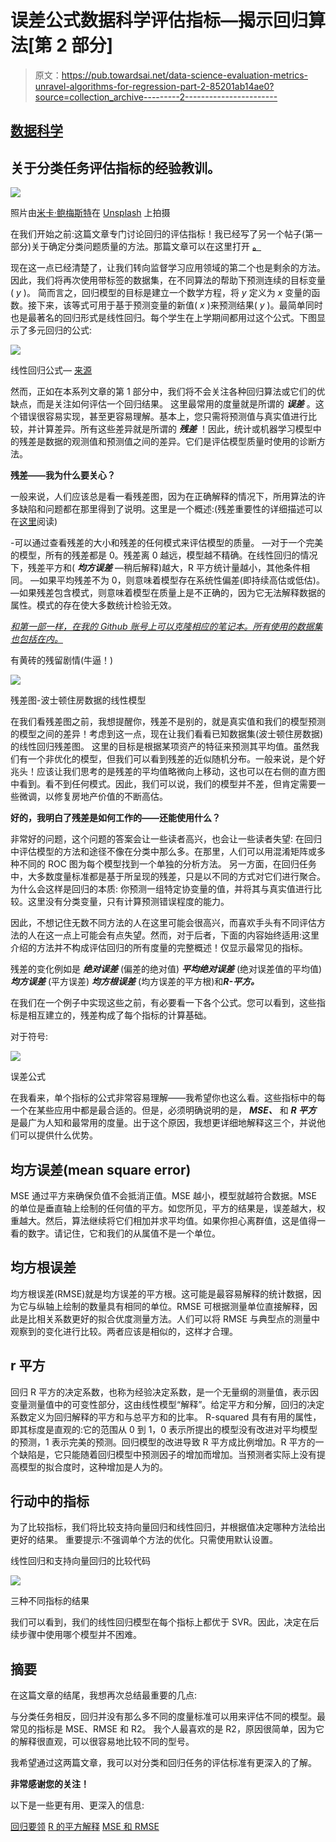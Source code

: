 # 误差公式数据科学评估指标—揭示回归算法[第 2 部分]

> 原文：<https://pub.towardsai.net/data-science-evaluation-metrics-unravel-algorithms-for-regression-part-2-85201ab14ae0?source=collection_archive---------2----------------------->

## [数据科学](https://towardsai.net/p/category/data-science)

## 关于分类任务评估指标的经验教训。

![](img/b3dc1186e304399b86f96377040bf0f2.png)

照片由[米卡·鲍梅斯特](https://unsplash.com/@mbaumi?utm_source=medium&utm_medium=referral)在 [Unsplash](https://unsplash.com?utm_source=medium&utm_medium=referral) 上拍摄

在我们开始之前:这篇文章专门讨论回归的评估指标！我已经写了另一个帖子(第一部分)关于确定分类问题质量的方法。那篇文章可以在这里打开 [**。**](https://medium.com/towards-artificial-intelligence/data-science-evaluation-metrics-unravel-algorithms-267c55f09fa2)

现在这一点已经清楚了，让我们转向监督学习应用领域的第二个也是剩余的方法。因此，我们将再次使用带标签的数据集，在不同算法的帮助下预测连续的目标变量( *y* )。
简而言之，回归模型的目标是建立一个数学方程，将 *y* 定义为 *x* 变量的函数。接下来，该等式可用于基于预测变量的新值( *x* )来预测结果( *y* )。最简单同时也是最著名的回归形式是线性回归。每个学生在上学期间都用过这个公式。下图显示了多元回归的公式:

![](img/2ac2cded2ec33b73f5be627239b04865.png)

线性回归公式— [来源](https://towardsdatascience.com/multiple-linear-regression-for-manufacturing-analysis-c057d4af718b)

然而，正如在本系列文章的第 1 部分中，我们将不会关注各种回归算法或它们的优缺点，而是关注如何评估一个回归结果。
这里最常用的度量就是所谓的 ***误差*** 。这个错误很容易实现，甚至更容易理解。基本上，您只需将预测值与真实值进行比较，并计算差异。所有这些差异就是所谓的 ***残差*** ！因此，统计或机器学习模型中的残差是数据的观测值和预测值之间的差异。它们是评估模型质量时使用的诊断方法。

**残差——我为什么要关心？**

一般来说，人们应该总是看一看残差图，因为在正确解释的情况下，所用算法的许多缺陷和问题都在那里得到了说明。这里是一个概述:(残差重要性的详细描述可以在[这里](https://www.displayr.com/learn-what-are-residuals/)阅读)

-可以通过查看残差的大小和残差的任何模式来评估模型的质量。
—对于一个完美的模型，所有的残差都是 0。残差离 0 越远，模型越不精确。在线性回归的情况下，残差平方和( ***均方误差*** —稍后解释)越大，R 平方统计量越小，其他条件相同。
—如果平均残差不为 0，则意味着模型存在系统性偏差(即持续高估或低估)。
—如果残差包含模式，则意味着模型在质量上是不正确的，因为它无法解释数据的属性。模式的存在使大多数统计检验无效。

[*和第一部一样，在我的 Github 账号上可以克隆相应的笔记本。所有使用的数据集也包括在内。*](https://github.com/maxistaebler/towardsdatascience/tree/main/evaluation-metrics)

有黄砖的残留剧情(牛逼！)

![](img/6aa81baa1331110ecd54bc775680e3cb.png)

残差图-波士顿住房数据的线性模型

在我们看残差图之前，我想提醒你，残差不是别的，就是真实值和我们的模型预测的模型之间的差异！考虑到这一点，现在让我们看看已知数据集(波士顿住房数据)的线性回归残差图。
这里的目标是根据某项资产的特征来预测其平均值。虽然我们有一个非优化的模型，但我们可以看到残差的近似随机分布。一般来说，是个好兆头！应该让我们思考的是残差的平均值略微向上移动，这也可以在右侧的直方图中看到。看不到任何模式。因此，我们可以说，我们的模型并不差，但肯定需要一些微调，以修复房地产价值的不断高估。

**好的，我明白了残差是如何工作的——还能使用什么？**

非常好的问题，这个问题的答案会让一些读者高兴，也会让一些读者失望:
在回归中评估模型的方法和途径不像在分类中那么多。在那里，人们可以用混淆矩阵或多种不同的 ROC 图为每个模型找到一个单独的分析方法。
另一方面，在回归任务中，大多数度量标准都是基于所呈现的残差，只是以不同的方式对它们进行聚合。为什么会这样是回归的本质:
你预测一组特定协变量的值，并将其与真实值进行比较。这里没有分类变量，只有计算预测错误程度的能力。

因此，不想记住无数不同方法的人在这里可能会很高兴，而喜欢手头有不同评估方法的人在这一点上可能会有点失望。然而，对于后者，下面的内容始终适用:这里介绍的方法并不构成评估回归的所有度量的完整概述！仅显示最常见的指标。

残差的变化例如是 ***绝对误差*** (偏差的绝对值) ***平均绝对误差*** (绝对误差值的平均值) ***均方误差*** (平方误差) ***均方根误差*** (均方误差的平方根)和***R-平方。***

在我们在一个例子中实现这些之前，有必要看一下各个公式。您可以看到，这些指标是相互建立的，残差构成了每个指标的计算基础。

对于符号:

![](img/6d91d674b9230feb37fedc76edfad809.png)

误差公式

在我看来，单个指标的公式非常容易理解——我希望你也这么看。这些指标中的每一个在某些应用中都是最合适的。但是，必须明确说明的是， ***MSE、*** 和 ***R 平方*** 是最广为人知和最常用的度量。出于这个原因，我想更详细地解释这三个，并说他们可以提供什么优势。

## 均方误差(mean square error)

MSE 通过平方来确保负值不会抵消正值。MSE 越小，模型就越符合数据。MSE 的单位是垂直轴上绘制的任何值的平方。如您所见，平方的结果是，误差越大，权重越大。然后，算法继续将它们相加并求平均值。如果你担心离群值，这是值得一看的数字。请记住，它和我们的从属值不是一个单位。

## 均方根误差

均方根误差(RMSE)就是均方误差的平方根。这可能是最容易解释的统计数据，因为它与纵轴上绘制的数量具有相同的单位。RMSE 可根据测量单位直接解释，因此是比相关系数更好的拟合优度测量方法。人们可以将 RMSE 与典型点的测量中观察到的变化进行比较。两者应该是相似的，这样才合理。

## r 平方

回归 R 平方的决定系数，也称为经验决定系数，是一个无量纲的测量值，表示因变量测量值中的可变性部分，这由线性模型“解释”。给定平方和分解，回归的决定系数定义为回归解释的平方和与总平方和的比率。
R-squared 具有有用的属性，即其标度是直观的:它的范围从 0 到 1，0 表示所提出的模型没有改进对平均模型的预测，1 表示完美的预测。回归模型的改进导致 R 平方成比例增加。R 平方的一个缺陷是，它只能随着回归模型中预测因子的增加而增加。当预测者实际上没有提高模型的拟合度时，这种增加是人为的。

## 行动中的指标

为了比较指标，我们将比较支持向量回归和线性回归，并根据值决定哪种方法给出更好的结果。
重要提示:不强调单个方法的优化。只需使用默认设置。

线性回归和支持向量回归的比较代码

![](img/f7920638d4c6d3e58046655c03d0a228.png)

三种不同指标的结果

我们可以看到，我们的线性回归模型在每个指标上都优于 SVR。因此，决定在后续步骤中使用哪个模型并不困难。

## 摘要

在这篇文章的结尾，我想再次总结最重要的几点:

与分类任务相反，回归并没有那么多不同的度量标准可以用来评估不同的模型。最常见的指标是 MSE、RMSE 和 R2。
我个人最喜欢的是 R2，原因很简单，因为它的解释很直观，可以很容易地比较不同的型号。

我希望通过这两篇文章，我可以对分类和回归任务的评估标准有更深入的了解。

**非常感谢您的关注！**

以下是一些更有用、更深入的信息:

[回归要领](http://www.sthda.com/english/wiki/regression-analysis-essentials-for-machine-learning)
[R 的平方解释](https://www.theanalysisfactor.com/assessing-the-fit-of-regression-models/)
[MSE 和 RMSE](https://www.vernier.com/til/1014)